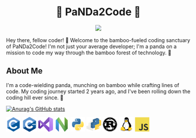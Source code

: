 <div align="center">
<h1>🐼 PaNDa2Code 🐼</h1>
 
![](https://i.giphy.com/Rpl1sod1vCXK0L2SUN.webp)
<!--![](https://i.pinimg.com/736x/cd/c0/81/cdc0815900e792d5c92c9d7f6d97f313--panda-oso-panda-bears.jpg)-->
   
</div>
Hey there, fellow coder! 🚀 Welcome to the bamboo-fueled coding sanctuary of PaNDa2Code! I'm not just your average developer; I'm a panda on a mission to code my way through the bamboo forest of technology. 🎋

## About Me

I'm a code-wielding panda, munching on bamboo while crafting lines of code. My coding journey started 2 years ago, and I've been rolling down the coding hill ever since. 🐾
<!--
## Skills

In the vast bamboo forest of data, I navigate with the finesse of a ninja panda, deciphering patterns and munching on insights. My data science skills include:

- **PandaNalytics:** Analyzing data with the precision of a bamboo chopstick, extracting meaningful insights from the data bamboo thicket.
- **BambooScript:** My programming language of choice (not really, but a panda can dream, right?)
- **Web DevPanda-lopment:** Building bamboo-tiful websites and applications
- **Machine Learning (Panda Style):** Training pandas to predict bamboo growth patterns 🌱🐼
-->
[![Anurag's GitHub stats](https://github-readme-stats.vercel.app/api/top-langs/?username=PaNDa2code&hide=contribs,prs&theme=swift&layout=donut&exclude_repo=Leetcode&show_icons=true&show_owner=true)](https://github.com/anuraghazra/github-readme-stats)

<div>
 <img src="https://raw.githubusercontent.com/devicons/devicon/master/icons/c/c-original.svg" width="40" height="40">
 <img src="https://raw.githubusercontent.com/devicons/devicon/master/icons/cplusplus/cplusplus-original.svg" width="40" height="40">
 <img src="https://raw.githubusercontent.com/devicons/devicon/master/icons/visualstudio/visualstudio-original.svg" width="40" height="40">
 <img src="https://raw.githubusercontent.com/devicons/devicon/master/icons/neovim/neovim-original.svg" width="40" height="40">
 <img src="https://raw.githubusercontent.com/devicons/devicon/6910f0503efdd315c8f9b858234310c06e04d9c0/icons/python/python-original.svg" width="40" height="40">
 <img src="https://raw.githubusercontent.com/devicons/devicon/6910f0503efdd315c8f9b858234310c06e04d9c0/icons/pypi/pypi-original.svg" width="40" height="40">
 <img src="https://raw.githubusercontent.com/devicons/devicon/6910f0503efdd315c8f9b858234310c06e04d9c0/icons/rust/rust-original.svg" width="40" height="40">
 <img src="https://raw.githubusercontent.com/devicons/devicon/6910f0503efdd315c8f9b858234310c06e04d9c0/icons/linux/linux-original.svg" width="40" height="40">
 <img src="https://github.com/devicons/devicon/blob/master/icons/javascript/javascript-original.svg" width="40" height="40"/>&nbsp;
</div>
<!--
## Projects

Check out these bamboo-tastic projects I've been working on:

1. **PandaHub**
   - Description: A centralized hub for all things panda-related.
   - GitHub Repository: [Link to the repository]

2. **BambooClassifier**
   - Description: Using machine learning to classify different types of bamboo.
   - GitHub Repository: [Link to the repository]

Explore more bamboo-infused creations on [My GitHub Repositories](https://github.com/PaNDa2Code).

## Connect with Me

- **LinkedIn:** [Your LinkedIn Profile]
- **Twitter:** [Your Twitter Profile]
- **Bamboo Grove Blog:** [Your Panda-tastic Blog URL]
-->
Let's join paws and create some coding magic together! 🐼✨ Feel free to reach out if you have any bamboo-related questions or just want to share your favorite coding snack.

## Support

If you find my projects as bamboo-some as I do, don't be shy—give them a bamboo-sized ⭐️! Your support fuels my coding adventures.

## Thank You

Thanks for bamboo-zling by my GitHub profile! 🌿 Let's code, laugh, and have a panda-tastic time in the tech bamboo forest!
